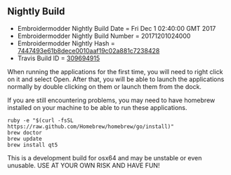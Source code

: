 
Nightly Build
------------------------------

* Embroidermodder Nightly Build Date = Fri Dec  1 02:40:00 GMT 2017
* Embroidermodder Nightly Build Number = 20171201024000
* Embroidermodder Nightly Hash = [7447493e61b8dece0010aaf19c02a881c7238428](https://github.com/Embroidermodder/Embroidermodder/commit/7447493e61b8dece0010aaf19c02a881c7238428)
* Travis Build ID = [309694915](https://travis-ci.org/Embroidermodder/Embroidermodder/builds/309694915)

When running the applications for the first time, you will need to right click on it and select Open.
After that, you will be able to launch the applications normally by double clicking on them or launch them from the dock.

If you are still encountering problems, you may need to have homebrew installed on your machine to be able to run these applications.
```
ruby -e "$(curl -fsSL https://raw.github.com/Homebrew/homebrew/go/install)"
brew doctor
brew update
brew install qt5
```

This is a development build for osx64 and may be unstable or even unusable.
USE AT YOUR OWN RISK AND HAVE FUN!

